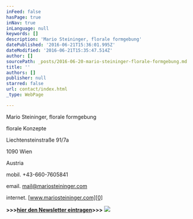 ```yaml
---
inFeed: false
hasPage: true
inNav: true
inLanguage: null
keywords: []
description: 'Mario Steininger, florale formgebung'
datePublished: '2016-06-21T15:36:01.995Z'
dateModified: '2016-06-21T15:35:47.514Z'
author: []
sourcePath: _posts/2016-06-20-mario-steininger-florale-formgebung.md
title: ''
authors: []
publisher: null
starred: false
url: contact/index.html
_type: WebPage

---
```

Mario Steininger, florale formgebung

florale Konzepte

Liechtensteinstraße 91/7a

1090 Wien

Austria

mobil. +43-660-7605841

email. mail@mariosteininger.com

internet. [www.mariosteininger.com][0]

**\>\>\>[hier den Newsletter eintragen][1]\>\>\>**
![](https://the-grid-user-content.s3-us-west-2.amazonaws.com/9019fbe5-7701-49e1-bd58-f3a9b77871d3.png)

[0]: http://www.mariosteininger.com/
[1]: http://eepurl.com/qFO3D
